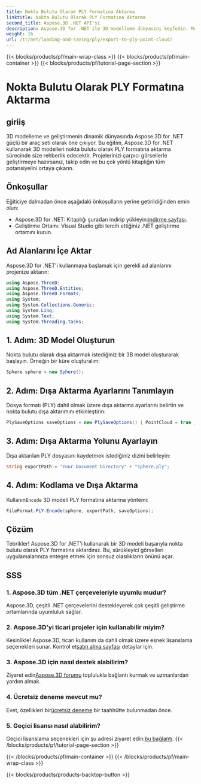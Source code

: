 ```yaml
---
title: Nokta Bulutu Olarak PLY Formatına Aktarma
linktitle: Nokta Bulutu Olarak PLY Formatına Aktarma
second_title: Aspose.3D .NET API'si
description: Aspose.3D for .NET ile 3D modelleme dünyasını keşfedin. Modelleri zahmetsizce PLY formatına aktarmayı öğrenin. Çarpıcı görsellerle projelerinizi geliştirin.
weight: 16
url: /tr/net/loading-and-saving/ply/export-to-ply-point-cloud/
---
```


{{< blocks/products/pf/main-wrap-class >}}
{{< blocks/products/pf/main-container >}}
{{< blocks/products/pf/tutorial-page-section >}}

# Nokta Bulutu Olarak PLY Formatına Aktarma

## giriiş
3D modelleme ve geliştirmenin dinamik dünyasında Aspose.3D for .NET güçlü bir araç seti olarak öne çıkıyor. Bu eğitim, Aspose.3D for .NET kullanarak 3D modelleri nokta bulutu olarak PLY formatına aktarma sürecinde size rehberlik edecektir. Projelerinizi çarpıcı görsellerle geliştirmeye hazırsanız, takip edin ve bu çok yönlü kitaplığın tüm potansiyelini ortaya çıkarın.
## Önkoşullar
Eğiticiye dalmadan önce aşağıdaki önkoşulların yerine getirildiğinden emin olun:
-  Aspose.3D for .NET: Kitaplığı şuradan indirip yükleyin:[indirme sayfası](https://releases.aspose.com/3d/net/).
- Geliştirme Ortamı: Visual Studio gibi tercih ettiğiniz .NET geliştirme ortamını kurun.
## Ad Alanlarını İçe Aktar
Aspose.3D for .NET'i kullanmaya başlamak için gerekli ad alanlarını projenize aktarın:
```csharp
using Aspose.ThreeD;
using Aspose.ThreeD.Entities;
using Aspose.ThreeD.Formats;
using System;
using System.Collections.Generic;
using System.Linq;
using System.Text;
using System.Threading.Tasks;
```
## 1. Adım: 3D Model Oluşturun
Nokta bulutu olarak dışa aktarmak istediğiniz bir 3B model oluşturarak başlayın. Örneğin bir küre oluşturalım:
```csharp
Sphere sphere = new Sphere();
```
## 2. Adım: Dışa Aktarma Ayarlarını Tanımlayın
Dosya formatı (PLY) dahil olmak üzere dışa aktarma ayarlarını belirtin ve nokta bulutu dışa aktarımını etkinleştirin:
```csharp
PlySaveOptions saveOptions = new PlySaveOptions() { PointCloud = true };
```
## 3. Adım: Dışa Aktarma Yolunu Ayarlayın
Dışa aktarılan PLY dosyasını kaydetmek istediğiniz dizini belirleyin:
```csharp
string exportPath = "Your Document Directory" + "sphere.ply";
```
## 4. Adım: Kodlama ve Dışa Aktarma
 Kullanın`Encode` 3D modeli PLY formatına aktarma yöntemi:
```csharp
FileFormat.PLY.Encode(sphere, exportPath, saveOptions);
```
## Çözüm
Tebrikler! Aspose.3D for .NET'i kullanarak bir 3D modeli başarıyla nokta bulutu olarak PLY formatına aktardınız. Bu, sürükleyici görselleri uygulamalarınıza entegre etmek için sonsuz olasılıkların önünü açar.

## SSS
### 1. Aspose.3D tüm .NET çerçeveleriyle uyumlu mudur?
Aspose.3D, çeşitli .NET çerçevelerini destekleyerek çok çeşitli geliştirme ortamlarında uyumluluk sağlar.
### 2. Aspose.3D'yi ticari projeler için kullanabilir miyim?
 Kesinlikle! Aspose.3D, ticari kullanım da dahil olmak üzere esnek lisanslama seçenekleri sunar. Kontrol et[satın alma sayfası](https://purchase.aspose.com/buy) detaylar için.
### 3. Aspose.3D için nasıl destek alabilirim?
 Ziyaret edin[Aspose.3D forumu](https://forum.aspose.com/c/3d/18) toplulukla bağlantı kurmak ve uzmanlardan yardım almak.
### 4. Ücretsiz deneme mevcut mu?
 Evet, özellikleri bir[ücretsiz deneme](https://releases.aspose.com/) bir taahhütte bulunmadan önce.
### 5. Geçici lisansı nasıl alabilirim?
 Geçici lisanslama seçenekleri için şu adresi ziyaret edin:[bu bağlantı](https://purchase.aspose.com/temporary-license/).
{{< /blocks/products/pf/tutorial-page-section >}}

{{< /blocks/products/pf/main-container >}}
{{< /blocks/products/pf/main-wrap-class >}}

{{< blocks/products/products-backtop-button >}}
